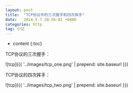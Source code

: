 ```yaml
---
layout: post
title:  "TCP协议中的三次握手和四次挥手"
date:   2014-5-7 20:56:01 +0800
categories: http
tag: 小记
---
```


* content
{:toc}

TCP协议的三次握手：

![tcp]({{ '../images/tcp_one.png' | prepend: site.baseurl  }})


TCP协议的四次挥手：

![tcp]({{ '../images/tcp_two.png' | prepend: site.baseurl  }})
